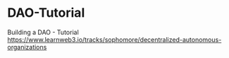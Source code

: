 # DAO-Tutorial
Building a DAO - Tutorial https://www.learnweb3.io/tracks/sophomore/decentralized-autonomous-organizations
